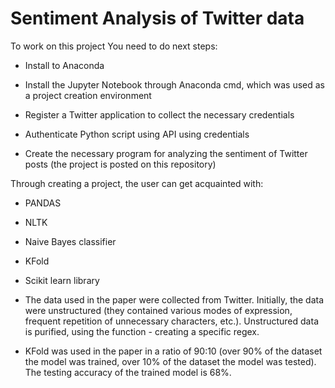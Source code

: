 # Sentiment Analysis of Twitter data

To work on this project You need to do next steps:

- Install to Anaconda
- Install the Jupyter Notebook through Anaconda cmd, which was used as a project creation environment

- Register a Twitter application to collect the necessary credentials
- Authenticate Python script using API using credentials
- Create the necessary program for analyzing the sentiment of Twitter posts (the project is posted on this repository)

Through creating a project, the user can get acquainted with:
 - PANDAS
 - NLTK
 - Naive Bayes classifier
 - KFold
 - Scikit learn library

- The data used in the paper were collected from Twitter. Initially, the data were unstructured (they contained various modes of expression, frequent repetition of unnecessary characters, etc.). Unstructured data is purified, using the function - creating a specific regex.

- KFold was used in the paper in a ratio of 90:10 (over 90% of the dataset the model was trained, over 10% of the dataset the model was tested). The testing accuracy of the trained model is 68%.